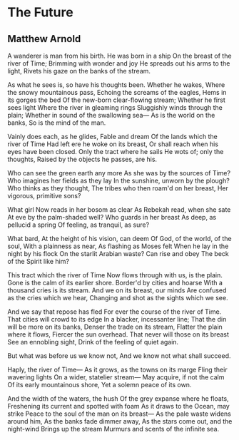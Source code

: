 # The Future
## Matthew Arnold
A wanderer is man from his birth.
He was born in a ship
On the breast of the river of Time;
Brimming with wonder and joy
He spreads out his arms to the light,
Rivets his gaze on the banks of the stream.

As what he sees is, so have his thoughts been.
Whether he wakes,
Where the snowy mountainous pass,
Echoing the screams of the eagles,
Hems in its gorges the bed
Of the new-born clear-flowing stream;
Whether he first sees light
Where the river in gleaming rings
Sluggishly winds through the plain;
Whether in sound of the swallowing sea—
As is the world on the banks,
So is the mind of the man.

Vainly does each, as he glides,
Fable and dream
Of the lands which the river of Time
Had left ere he woke on its breast,
Or shall reach when his eyes have been closed.
Only the tract where he sails
He wots of; only the thoughts,
Raised by the objects he passes, are his.

Who can see the green earth any more
As she was by the sources of Time?
Who imagines her fields as they lay
In the sunshine, unworn by the plough?
Who thinks as they thought,
The tribes who then roam'd on her breast,
Her vigorous, primitive sons?

What girl
Now reads in her bosom as clear
As Rebekah read, when she sate
At eve by the palm-shaded well?
Who guards in her breast
As deep, as pellucid a spring
Of feeling, as tranquil, as sure?

What bard,
At the height of his vision, can deem
Of God, of the world, of the soul,
With a plainness as near,
As flashing as Moses felt
When he lay in the night by his flock
On the starlit Arabian waste?
Can rise and obey
The beck of the Spirit like him?

This tract which the river of Time
Now flows through with us, is the plain.
Gone is the calm of its earlier shore.
Border'd by cities and hoarse
With a thousand cries is its stream.
And we on its breast, our minds
Are confused as the cries which we hear,
Changing and shot as the sights which we see.

And we say that repose has fled
For ever the course of the river of Time.
That cities will crowd to its edge
In a blacker, incessanter line;
That the din will be more on its banks,
Denser the trade on its stream,
Flatter the plain where it flows,
Fiercer the sun overhead.
That never will those on its breast
See an ennobling sight,
Drink of the feeling of quiet again.

But what was before us we know not,
And we know not what shall succeed.

Haply, the river of Time—
As it grows, as the towns on its marge
Fling their wavering lights
On a wider, statelier stream—
May acquire, if not the calm
Of its early mountainous shore,
Yet a solemn peace of its own.

And the width of the waters, the hush
Of the grey expanse where he floats,
Freshening its current and spotted with foam
As it draws to the Ocean, may strike
Peace to the soul of the man on its breast—
As the pale waste widens around him,
As the banks fade dimmer away,
As the stars come out, and the night-wind
Brings up the stream
Murmurs and scents of the infinite sea.